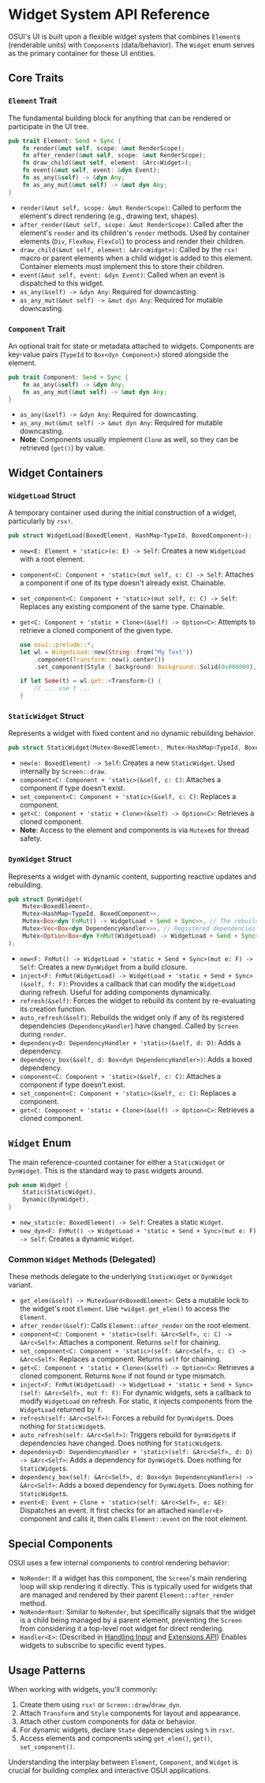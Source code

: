 # Widget System API Reference

OSUI's UI is built upon a flexible widget system that combines `Element`s (renderable units) with `Component`s (data/behavior). The `Widget` enum serves as the primary container for these UI entities.

## Core Traits

### `Element` Trait

The fundamental building block for anything that can be rendered or participate in the UI tree.

```rust
pub trait Element: Send + Sync {
    fn render(&mut self, scope: &mut RenderScope);
    fn after_render(&mut self, scope: &mut RenderScope);
    fn draw_child(&mut self, element: &Arc<Widget>);
    fn event(&mut self, event: &dyn Event);
    fn as_any(&self) -> &dyn Any;
    fn as_any_mut(&mut self) -> &mut dyn Any;
}
```

*   `render(&mut self, scope: &mut RenderScope)`: Called to perform the element's direct rendering (e.g., drawing text, shapes).
*   `after_render(&mut self, scope: &mut RenderScope)`: Called after the element's `render` and its children's `render` methods. Used by container elements (`Div`, `FlexRow`, `FlexCol`) to process and render their children.
*   `draw_child(&mut self, element: &Arc<Widget>)`: Called by the `rsx!` macro or parent elements when a child widget is added to this element. Container elements must implement this to store their children.
*   `event(&mut self, event: &dyn Event)`: Called when an event is dispatched to this widget.
*   `as_any(&self) -> &dyn Any`: Required for downcasting.
*   `as_any_mut(&mut self) -> &mut dyn Any`: Required for mutable downcasting.

### `Component` Trait

An optional trait for state or metadata attached to widgets. Components are key-value pairs (`TypeId` to `Box<dyn Component>`) stored alongside the element.

```rust
pub trait Component: Send + Sync {
    fn as_any(&self) -> &dyn Any;
    fn as_any_mut(&mut self) -> &mut dyn Any;
}
```

*   `as_any(&self) -> &dyn Any`: Required for downcasting.
*   `as_any_mut(&mut self) -> &mut dyn Any`: Required for mutable downcasting.
*   **Note**: Components usually implement `Clone` as well, so they can be retrieved (`get()`) by value.

## Widget Containers

### `WidgetLoad` Struct

A temporary container used during the initial construction of a widget, particularly by `rsx!`.

```rust
pub struct WidgetLoad(BoxedElement, HashMap<TypeId, BoxedComponent>);
```

*   `new<E: Element + 'static>(e: E) -> Self`: Creates a new `WidgetLoad` with a root element.
*   `component<C: Component + 'static>(mut self, c: C) -> Self`: Attaches a component if one of its type doesn't already exist. Chainable.
*   `set_component<C: Component + 'static>(mut self, c: C) -> Self`: Replaces any existing component of the same type. Chainable.
*   `get<C: Component + 'static + Clone>(&self) -> Option<C>`: Attempts to retrieve a cloned component of the given type.

    ```rust
    use osui::prelude::*;
    let wl = WidgetLoad::new(String::from("My Text"))
        .component(Transform::new().center())
        .set_component(Style { background: Background::Solid(0x000000), foreground: Some(0xFFFFFF) });

    if let Some(t) = wl.get::<Transform>() {
        // ... use t ...
    }
    ```

### `StaticWidget` Struct

Represents a widget with fixed content and no dynamic rebuilding behavior.

```rust
pub struct StaticWidget(Mutex<BoxedElement>, Mutex<HashMap<TypeId, BoxedComponent>>);
```

*   `new(e: BoxedElement) -> Self`: Creates a new `StaticWidget`. Used internally by `Screen::draw`.
*   `component<C: Component + 'static>(&self, c: C)`: Attaches a component if type doesn't exist.
*   `set_component<C: Component + 'static>(&self, c: C)`: Replaces a component.
*   `get<C: Component + 'static + Clone>(&self) -> Option<C>`: Retrieves a cloned component.
*   **Note**: Access to the element and components is via `Mutex`es for thread safety.

### `DynWidget` Struct

Represents a widget with dynamic content, supporting reactive updates and rebuilding.

```rust
pub struct DynWidget(
    Mutex<BoxedElement>,
    Mutex<HashMap<TypeId, BoxedComponent>>,
    Mutex<Box<dyn FnMut() -> WidgetLoad + Send + Sync>>, // The rebuild function
    Mutex<Vec<Box<dyn DependencyHandler>>>, // Registered dependencies
    Mutex<Option<Box<dyn FnMut(WidgetLoad) -> WidgetLoad + Send + Sync>>>, // Inject function
);
```

*   `new<F: FnMut() -> WidgetLoad + 'static + Send + Sync>(mut e: F) -> Self`: Creates a new `DynWidget` from a build closure.
*   `inject<F: FnMut(WidgetLoad) -> WidgetLoad + 'static + Send + Sync>(&self, f: F)`: Provides a callback that can modify the `WidgetLoad` during refresh. Useful for adding components dynamically.
*   `refresh(&self)`: Forces the widget to rebuild its content by re-evaluating its creation function.
*   `auto_refresh(&self)`: Rebuilds the widget only if any of its registered dependencies (`DependencyHandler`) have changed. Called by `Screen` during `render`.
*   `dependency<D: DependencyHandler + 'static>(&self, d: D)`: Adds a dependency.
*   `dependency_box(&self, d: Box<dyn DependencyHandler>)`: Adds a boxed dependency.
*   `component<C: Component + 'static>(&self, c: C)`: Attaches a component if type doesn't exist.
*   `set_component<C: Component + 'static>(&self, c: C)`: Replaces a component.
*   `get<C: Component + 'static + Clone>(&self) -> Option<C>`: Retrieves a cloned component.

## `Widget` Enum

The main reference-counted container for either a `StaticWidget` or `DynWidget`. This is the standard way to pass widgets around.

```rust
pub enum Widget {
    Static(StaticWidget),
    Dynamic(DynWidget),
}
```

*   `new_static(e: BoxedElement) -> Self`: Creates a static `Widget`.
*   `new_dyn<F: FnMut() -> WidgetLoad + 'static + Send + Sync>(mut e: F) -> Self`: Creates a dynamic `Widget`.

### Common `Widget` Methods (Delegated)

These methods delegate to the underlying `StaticWidget` or `DynWidget` variant.

*   `get_elem(&self) -> MutexGuard<BoxedElement>`: Gets a mutable lock to the widget's root `Element`. Use `*widget.get_elem()` to access the `Element`.
*   `after_render(&self)`: Calls `Element::after_render` on the root element.
*   `component<C: Component + 'static>(self: &Arc<Self>, c: C) -> &Arc<Self>`: Attaches a component. Returns `self` for chaining.
*   `set_component<C: Component + 'static>(self: &Arc<Self>, c: C) -> &Arc<Self>`: Replaces a component. Returns `self` for chaining.
*   `get<C: Component + 'static + Clone>(&self) -> Option<C>`: Retrieves a cloned component. Returns `None` if not found or type mismatch.
*   `inject<F: FnMut(WidgetLoad) -> WidgetLoad + 'static + Send + Sync>(self: &Arc<Self>, mut f: F)`: For dynamic widgets, sets a callback to modify `WidgetLoad` on refresh. For static, it injects components from the `WidgetLoad` returned by `f`.
*   `refresh(self: &Arc<Self>)`: Forces a rebuild for `DynWidget`s. Does nothing for `StaticWidget`s.
*   `auto_refresh(self: &Arc<Self>)`: Triggers rebuild for `DynWidget`s if dependencies have changed. Does nothing for `StaticWidget`s.
*   `dependency<D: DependencyHandler + 'static>(self: &Arc<Self>, d: D) -> &Arc<Self>`: Adds a dependency for `DynWidget`s. Does nothing for `StaticWidget`s.
*   `dependency_box(self: &Arc<Self>, d: Box<dyn DependencyHandler>) -> &Arc<Self>`: Adds a boxed dependency for `DynWidget`s. Does nothing for `StaticWidget`s.
*   `event<E: Event + Clone + 'static>(self: &Arc<Self>, e: &E)`: Dispatches an event. It first checks for an attached `Handler<E>` component and calls it, then calls `Element::event` on the root element.

## Special Components

OSUI uses a few internal components to control rendering behavior:

*   `NoRender`: If a widget has this component, the `Screen`'s main rendering loop will skip rendering it directly. This is typically used for widgets that are managed and rendered by their parent `Element::after_render` method.
*   `NoRenderRoot`: Similar to `NoRender`, but specifically signals that the widget is a child being managed by a parent element, preventing the `Screen` from considering it a top-level root widget for direct rendering.
*   `Handler<E>`: (Described in [Handling Input](/docs/guides/handling_input.md) and [Extensions API](/docs/reference/extensions_api.md)) Enables widgets to subscribe to specific event types.

## Usage Patterns

When working with widgets, you'll commonly:

1.  Create them using `rsx!` or `Screen::draw`/`draw_dyn`.
2.  Attach `Transform` and `Style` components for layout and appearance.
3.  Attach other custom components for data or behavior.
4.  For dynamic widgets, declare `State` dependencies using `%` in `rsx!`.
5.  Access elements and components using `get_elem()`, `get()`, `set_component()`.

Understanding the interplay between `Element`, `Component`, and `Widget` is crucial for building complex and interactive OSUI applications.



